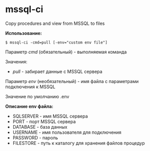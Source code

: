 # mssql-ci
Copy procedures and view from MSSQL to files

**Использование:**

`$ mssql-ci -cmd=pull [-env="custom env file"]`

Параметр *cmd* (обязательный) - выполняемая команда

Значения:

* *pull* - забирает данные с MSSQL сервера 

Параметр *env* (необязательный) - имя файла с параметрами подключения к MSSQL

Значение по умолчанию .env

**Описание env файла:**

* SQLSERVER - имя MSSQL сервера
* PORT - порт MSSQL сервера
* DATABASE - база данных
* USERNAME - имя пользователя для подключения
* PASSWORD - пароль
* FILESTORE - путь к каталогу для хранения файлов процедур

